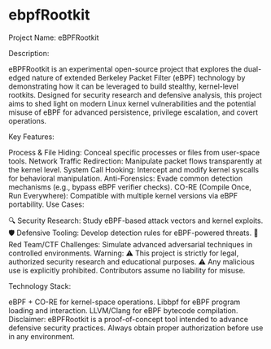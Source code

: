# ebpfRootkit
Project Name: eBPFRootkit

Description:

eBPFRootkit is an experimental open-source project that explores the dual-edged nature of extended Berkeley Packet Filter (eBPF) technology by demonstrating how it can be leveraged to build stealthy, kernel-level rootkits. Designed for security research and defensive analysis, this project aims to shed light on modern Linux kernel vulnerabilities and the potential misuse of eBPF for advanced persistence, privilege escalation, and covert operations.

Key Features:

Process & File Hiding: Conceal specific processes or files from user-space tools.
Network Traffic Redirection: Manipulate packet flows transparently at the kernel level.
System Call Hooking: Intercept and modify kernel syscalls for behavioral manipulation.
Anti-Forensics: Evade common detection mechanisms (e.g., bypass eBPF verifier checks).
CO-RE (Compile Once, Run Everywhere): Compatible with multiple kernel versions via eBPF portability.
Use Cases:

🔍 Security Research: Study eBPF-based attack vectors and kernel exploits.
🛡️ Defensive Tooling: Develop detection rules for eBPF-powered threats.
🎯 Red Team/CTF Challenges: Simulate advanced adversarial techniques in controlled environments.
Warning:
⚠️ This project is strictly for legal, authorized security research and educational purposes.
⚠️ Any malicious use is explicitly prohibited. Contributors assume no liability for misuse.

Technology Stack:

eBPF + CO-RE for kernel-space operations.
Libbpf for eBPF program loading and interaction.
LLVM/Clang for eBPF bytecode compilation.
Disclaimer:
eBPFRootkit is a proof-of-concept tool intended to advance defensive security practices. Always obtain proper authorization before use in any environment.

